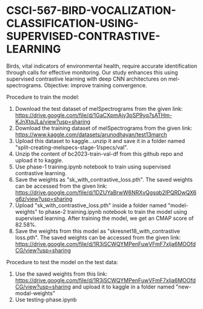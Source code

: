 # CSCI-567-BIRD-VOCALIZATION-CLASSIFICATION-USING-SUPERVISED-CONTRASTIVE-LEARNING
Birds, vital indicators of environmental health, require accurate identification through calls for effective monitoring. Our study enhances this using supervised contrastive learning with deep CNN architectures on mel-spectrograms. Objective: improve training convergence.

Procedure to train the model:
1. Download the test dataset of melSpectrograms from the given link: https://drive.google.com/file/d/1GaCXpmAjy3pSP9yq7sATHm-KJnXtqJLa/view?usp=sharing
2. Download the training dataset of melSpectrograms from the given link: https://www.kaggle.com/datasets/arunodhayan/test13march
3. Upload this dataset to kaggle...unzip it and save it in a folder named "split-creating-melspecs-stage-1/specs/val".
4. Unzip the content of bc2023-train-val-df from this github repo and upload it to kaggle.
5. Use phase-1 training.ipynb notebook to train using supervised contrastive learning.
6. Save the weights as "sk_with_contrastive_loss.pth". The saved weights can be accessed from the given link:
   https://drive.google.com/file/d/1DZUYaBrwW6NRXvQgsqb2IPQRDwQX6g6z/view?usp=sharing  
7. Upload "sk_with_contrastive_loss.pth" inside a folder named "model-weights" to phase-2 training.ipynb notebook to train the model using supervised learning. After training the model, we get an CMAP score of 82.58%. 
8. Save the weights from this model as "skresnet18_with_contrastive loss.pth". The saved weights can be accessed from the given link:
   https://drive.google.com/file/d/1R3jSCWQYMPenFuwVFmF7xlja6MOOfdCG/view?usp=sharing

Procedure to test the model on the test data:
1. Use the saved weights from this link: https://drive.google.com/file/d/1R3jSCWQYMPenFuwVFmF7xlja6MOOfdCG/view?usp=sharing
   and upload it to kaggle in a folder named "new-modal-weights"
2. Use testing-phase.ipynb 
